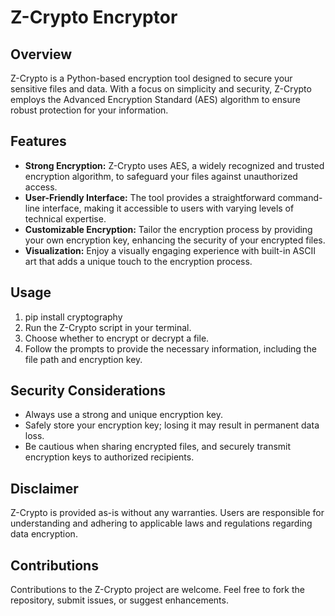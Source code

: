 # Z-Crypto Encryptor

## Overview

Z-Crypto is a Python-based encryption tool designed to secure your sensitive files and data. With a focus on simplicity and security, Z-Crypto employs the Advanced Encryption Standard (AES) algorithm to ensure robust protection for your information.

## Features

- **Strong Encryption:** Z-Crypto uses AES, a widely recognized and trusted encryption algorithm, to safeguard your files against unauthorized access.
- **User-Friendly Interface:** The tool provides a straightforward command-line interface, making it accessible to users with varying levels of technical expertise.
- **Customizable Encryption:** Tailor the encryption process by providing your own encryption key, enhancing the security of your encrypted files.
- **Visualization:** Enjoy a visually engaging experience with built-in ASCII art that adds a unique touch to the encryption process.

## Usage

1.  pip install cryptography
2. Run the Z-Crypto script in your terminal.    
3. Choose whether to encrypt or decrypt a file.
4. Follow the prompts to provide the necessary information, including the file path and encryption key.

## Security Considerations

- Always use a strong and unique encryption key.
- Safely store your encryption key; losing it may result in permanent data loss.
- Be cautious when sharing encrypted files, and securely transmit encryption keys to authorized recipients.

## Disclaimer

Z-Crypto is provided as-is without any warranties. Users are responsible for understanding and adhering to applicable laws and regulations regarding data encryption.

## Contributions

Contributions to the Z-Crypto project are welcome. Feel free to fork the repository, submit issues, or suggest enhancements.
